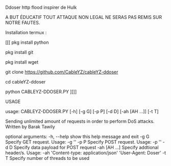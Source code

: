 Ddoser http flood inspirer de Hulk

A BUT ÉDUCATIF TOUT ATTAQUE NON LEGAL NE SERAS PAS REMIS SUR NOTRE FAUTES.


Installation termux :

[[[ pkg install python 

 pkg install git 

pkg install wget 

git clone https://github.com/CableYZ/cableYZ-ddoser

cd cableYZ-ddoser

python CABLEYZ-DDOSER.PY     ]]]]







USAGE 



usage: CABLEYZ-DDOSER.PY [-h] [-g G] [-p P] [-d D] [-ah [AH ...]] [-t T]

Sending unlimited amount of requests in order to perform DoS attacks. Written by Barak
Tawily

optional arguments:
  -h, --help    show this help message and exit
  -g G          Specify GET request. Usage: -g '<url>'
  -p P          Specify POST request. Usage: -p '<url>'
  -d D          Specify data payload for POST request
  -ah [AH ...]  Specify addtional header/s. Usage: -ah 'Content-type:
                application/json' 'User-Agent: Doser'
  -t T          Specify number of threads to be used
